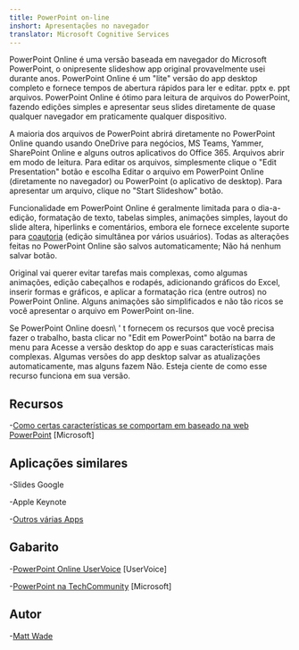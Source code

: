 ```yaml
---
title: PowerPoint on-line
inshort: Apresentações no navegador
translator: Microsoft Cognitive Services
---
```


PowerPoint Online é uma versão baseada em navegador do Microsoft PowerPoint,
o onipresente slideshow app original provavelmente usei durante anos.
PowerPoint Online é um \"lite\" versão do app desktop completo
e fornece tempos de abertura rápidos para ler e editar. pptx e. ppt
arquivos. PowerPoint Online é ótimo para leitura de arquivos do PowerPoint, fazendo
edições simples e apresentar seus slides diretamente de quase qualquer
navegador em praticamente qualquer dispositivo.

A maioria dos arquivos de PowerPoint abrirá diretamente no PowerPoint Online quando usando
OneDrive para negócios, MS Teams, Yammer, SharePoint Online e alguns
outros aplicativos do Office 365. Arquivos abrir em modo de leitura. Para editar os arquivos,
simplesmente clique o \"Edit Presentation\" botão e escolha Editar o
arquivo em PowerPoint Online (diretamente no navegador) ou PowerPoint (o
aplicativo de desktop). Para apresentar um arquivo, clique no \"Start Slideshow\" botão.

Funcionalidade em PowerPoint Online é geralmente limitada para o dia-a-
edição, formatação de texto, tabelas simples, animações simples, layout do slide
altera, hiperlinks e comentários, embora ele fornece excelente suporte
para [coautoria](http://icsh.pt/CoAuthoring) (edição simultânea por
vários usuários). Todas as alterações feitas no PowerPoint Online são salvos
automaticamente; Não há nenhum salvar botão.

Original vai querer evitar tarefas mais complexas, como algumas animações, edição
cabeçalhos e rodapés, adicionando gráficos do Excel, inserir formas e gráficos,
e aplicar a formatação rica (entre outros) no PowerPoint Online. Alguns
animações são simplificados e não tão ricos se você apresentar o arquivo em
PowerPoint on-line.

Se PowerPoint Online doesn\ ' t fornecem os recursos que você precisa fazer o
trabalho, basta clicar no \"Edit em PowerPoint\" botão na barra de menu para
Acesse a versão desktop do app e suas características mais complexas.
Algumas versões do app desktop salvar as atualizações automaticamente, mas alguns fazem
Não. Esteja ciente de como esse recurso funciona em sua versão.

Recursos
---------

-[Como certas características se comportam em baseado na web
    PowerPoint](https://support.office.com/en-us/article/How-certain-features-behave-in-web-based-PowerPoint-A931F0C8-1305-4428-8F7C-9CFA00EF28C5)
    \[Microsoft\]

Aplicações similares
--------------------

-Slides Google

-Apple Keynote

-[Outros várias
    Apps](https://en.wikipedia.org/wiki/Presentation_program)

Gabarito
---------

-[PowerPoint Online UserVoice](https://powerpoint.uservoice.com/forums/270149-powerpoint-online)
    \[UserVoice\]

-[PowerPoint na TechCommunity](https://techcommunity.microsoft.com/t5/PowerPoint-Office-Mix/ct-p/PowerPoint)
    \[Microsoft\]

Autor
---------

-[Matt Wade](https://www.linkedin.com/in/thatmattwade/)


